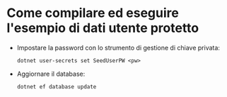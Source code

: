 # <a name="how-to-buildrun-secure-user-data-sample"></a>Come compilare ed eseguire l'esempio di dati utente protetto

* Impostare la password con lo strumento di gestione di chiave privata:

  `dotnet user-secrets set SeedUserPW <pw>`

* Aggiornare il database:

    `dotnet ef database update`
